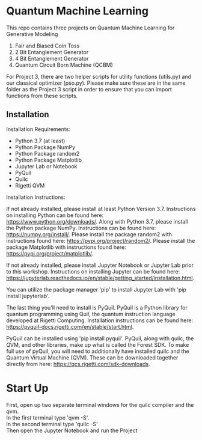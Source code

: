 # Quantum Machine Learning

This repo contains three projects on Quantum Machine Learning for Generative Modeling 
1. Fair and Biased Coin Toss
2. 2 Bit Entanglement Generator 
3. 4 Bit Entanglement Generator 
4. Quantum Circuit Born Machine (QCBM) 

For Project 3, there are two helper scripts for utility functions (utils.py) and our classical optimizer (pso.py). Please make sure these are in the same folder as the Project 3 script in order to ensure that you can import functions from these scripts. 

## Installation 

Installation Requirements: 
- Python 3.7 (at least) 
- Python Package NumPy 
- Python Package random2
- Python Package Matplotlib 
- Jupyter Lab or Notebook 
- PyQuil 
- Quilc 
- Rigetti QVM 

Installation Instructions: 

If not already installed, please install at least Python Version 3.7. Instructions on installing Python can be found here: https://www.python.org/downloads/. Along with Python 3.7, please install the Python package NumPy. Instructions can be found here: https://numpy.org/install/. Please install the package random2 with instructions found here: https://pypi.org/project/random2/. Please install the package Matplotlib with instructions found here: https://pypi.org/project/matplotlib/. 

If not already installed, please install Jupyter Notebook or Jupyter Lab prior to this workshop. Instructions on installing Jupyter can be found here: https://jupyterlab.readthedocs.io/en/stable/getting_started/installation.html. 

You can utilize the package manager 'pip' to install Jupyter Lab with 'pip install jupyterlab'.

The last thing you'll need to install is PyQuil. PyQuil is a Python library for quantum programming using Quil, the quantum instruction language developed at Rigetti Computing. Installation instructions can be found here: https://pyquil-docs.rigetti.com/en/stable/start.html. 

PyQuil can be installed using 'pip install pyquil'. PyQuil, along with quilc, the QVM, and other libraries, make up what is called the Forest SDK. To make full use of pyQuil, you will need to additionally have installed quilc and the Quantum Virtual Machine (QVM). These can be downloaded together directly from here: https://qcs.rigetti.com/sdk-downloads. 

# Start Up

First, open up two separate terminal windows for the quilc compiler and the qvm. \
In the first terminal type 'qvm -S'.\
In the second terminal type 'quilc -S'\
Then open the Jupyter Notebook and run the Project




